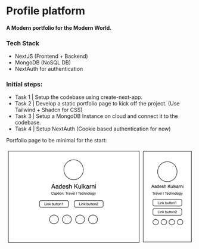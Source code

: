 # Profile platform
#### A Modern portfolio for the Modern World.


### Tech Stack
- NextJS (Frontend + Backend)
- MongoDB (NoSQL DB)
- NextAuth for authentication


### Initial steps:

- Task 1 | Setup the codebase using create-next-app.
- Task 2 | Develop a static portfolio page to kick off the project. (Use Tailwind + Shadcn for CSS)
- Task 3 | Setup a MongoDB Instance on cloud and connect it to the codebase.
- Task 4 | Setup NextAuth (Cookie based authentication for now)

Portfolio page to be minimal for the start:

![alt text](docs/portfolio.png)


